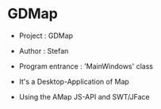 # GDMap

* Project : GDMap

* Author : Stefan

* Program entrance : 'MainWindows' class

* It's a Desktop-Application of Map

* Using the AMap JS-API and SWT/JFace